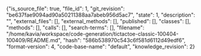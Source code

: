 {"is_source_file": true, "file_id": 1, "git_revision": "be637fae9094ad90a50211388aa7abeb956d5ac7", "state": 1, "description": "", "external_files": [], "external_methods": [], "published": [], "classes": [], "methods": [], "calls": [], "search-terms": [], "filename": "/home/kavia/workspace/code-generation/tictactoe-classic-100404-100409/README.md", "hash": "586b538970c543c6f581d6112d49edf6", "format-version": 4, "code-base-name": "default", "knowledge_revision": 2}